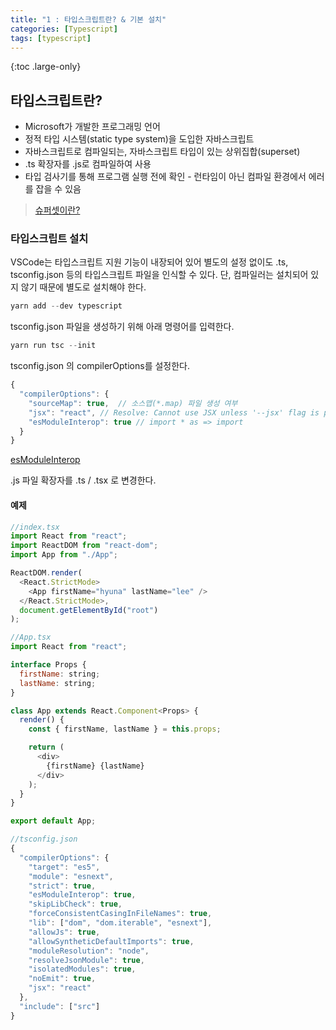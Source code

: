```yaml
---
title: "1 : 타입스크립트란? & 기본 설치"
categories: [Typescript]
tags: [typescript]
---
```


{:toc .large-only}

## 타입스크립트란?

- Microsoft가 개발한 프로그래밍 언어
- 정적 타입 시스템(static type system)을 도입한 자바스크립트
- 자바스크립트로 컴파일되는, 자바스크립트 타입이 있는 상위집합(superset)
- .ts 확장자를 .js로 컴파일하여 사용
- 타입 검사기를 통해 프로그램 실행 전에 확인 - 런타임이 아닌 컴파일 환경에서 에러를 잡을 수 있음

> [슈퍼셋이란?](https://zetawiki.com/wiki/%EB%B6%80%EB%B6%84%EC%A7%91%ED%95%A9,_%EC%A7%84%EB%B6%80%EB%B6%84%EC%A7%91%ED%95%A9,_%EC%83%81%EC%9C%84%EC%A7%91%ED%95%A9,_%EC%A7%84%EC%83%81%EC%9C%84%EC%A7%91%ED%95%A9,_%ED%8F%AC%ED%95%A8%EA%B4%80%EA%B3%84)

### 타입스크립트 설치

VSCode는 타입스크립트 지원 기능이 내장되어 있어 별도의 설정 없이도 .ts, tsconfig.json 등의 타입스크립트 파일을 인식할 수 있다. 단, 컴파일러는 설치되어 있지 않기 때문에 별도로 설치해야 한다.

```js
yarn add --dev typescript
```

tsconfig.json 파일을 생성하기 위해 아래 명령어를 입력한다.

```js
yarn run tsc --init
```

tsconfig.json 의 compilerOptions를 설정한다.

```js
{
  "compilerOptions": {
    "sourceMap": true,  // 소스맵(*.map) 파일 생성 여부
    "jsx": "react", // Resolve: Cannot use JSX unless '--jsx' flag is provided
    "esModuleInterop": true // import * as => import
  }
}
```

[esModuleInterop](https://www.zerocho.com/category/TypeScript/post/5bab2086103eac558e45cdd7)

.js 파일 확장자를 .ts / .tsx 로 변경한다.

#### 예제

```js
//index.tsx
import React from "react";
import ReactDOM from "react-dom";
import App from "./App";

ReactDOM.render(
  <React.StrictMode>
    <App firstName="hyuna" lastName="lee" />
  </React.StrictMode>,
  document.getElementById("root")
);
```

```js
//App.tsx
import React from "react";

interface Props {
  firstName: string;
  lastName: string;
}

class App extends React.Component<Props> {
  render() {
    const { firstName, lastName } = this.props;

    return (
      <div>
        {firstName} {lastName}
      </div>
    );
  }
}

export default App;
```

```js
//tsconfig.json
{
  "compilerOptions": {
    "target": "es5",
    "module": "esnext",
    "strict": true,
    "esModuleInterop": true,
    "skipLibCheck": true,
    "forceConsistentCasingInFileNames": true,
    "lib": ["dom", "dom.iterable", "esnext"],
    "allowJs": true,
    "allowSyntheticDefaultImports": true,
    "moduleResolution": "node",
    "resolveJsonModule": true,
    "isolatedModules": true,
    "noEmit": true,
    "jsx": "react"
  },
  "include": ["src"]
}
```
